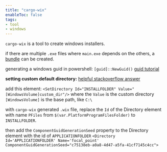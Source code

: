 ```yaml
---
title: "cargo-wix"
enableToc: false
tags:
- tool
- windows
---
```

`cargo-wix` is a tool to create windows installers. 

if there are multiple `.exe` files where `main.exe` depends on the others,
a [bundle](https://volks73.github.io/cargo-wix/cargo_wix/index.html#bundles) can be created.

generating a windows guid in powershell: `[guid]::NewGuid()`
[guid tutorial](https://winaero.com/generate-new-guid-in-windows-10/#:~:text=Type%20or%20copy%2Dpaste%20the,in%20the%20traditional%20Registry%20format.)

**setting custom default directory:**
[helpful stackoverflow answer](https://stackoverflow.com/questions/7328748/harvesting-files-leads-to-lght0231-error)

add this element: 
`<SetDirectory Id="INSTALLFOLDER" Value="[WindowsVolume]custom_dir"/>`
where the `Value` is the custom directory `[WindowsVolume]` is the base path, like `C:\`

with `cargo-wix` generated `.wix` file, replace the `Id` of the Directory element
with name `PFiles` from `$(var.PlatformProgramFilesFolder)` to `INSTALLFOLDER`.

then add the `ComponentGuidGenerationSeed` property to the Directory element with 
the id of `APPLICATIONFOLDER`
`<Directory Id='APPLICATIONFOLDER' Name='focal_point' ComponentGuidGenerationSeed="c75138eb-a0a8-4d47-a5fa-41cf7145c4cc">`
